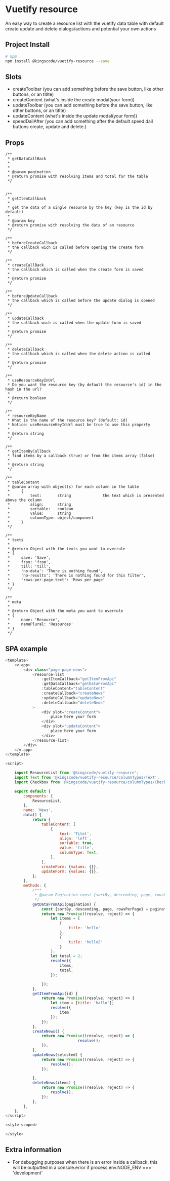 # Vuetify resource

An easy way to create a resource list with the vuetify data table with default create  update and delete dialogs/actions and potential your own actions

## Project Install

``` bash
# npm
npm install @kingscode/vuetify-resource --save
```
## Slots

- createToolbar (you can add something before the save button, like other buttons, or an titlte)
- createContent (what's inside the create modal(your form))
- updateToolbar (you can add something before the save button, like other buttons, or an titlte)
- updateContent (what's inside the update modal(your form))
- speedDailAfter (you can add something after the default speed dail buttons create, update and delete.)

## Props
```
/**
 * getDataCallBack
 *
 *
 * @param pagination
 * @return promise with resolving items and total for the table
 */
```

```

/**
 * getItemCallback
 *
 * get the data of a single resource by the key (key is the id by default)
 *
 * @param key
 * @return promise with resolving the data of an resource
 */
```

```
/**
 * beforeCreateCallback
 * the callback wich is called before opening the create form
 */
```

```
/**
 * createCallBack
 * the callback which is called when the create form is saved
 *
 * @return promise
 */
```

```
/**
 * beforeUpdateCallback
 * the callback which is called before the update dialog is opened
 */

```

```
/**
 * updateCallback
 * the callback wich is called when the update form is saved
 *
 * @return promise
 */
```

```
/**
 * deleteCallback
 * the callback which is called when the delete action is called
 *
 * @return promise
 */
```

```
/**
 * useResourceKeyInUrl
 * Do you want the resource key (by default the resource's id) in the hash in the url?
 *
 * @return boolean
 */
```

```
/**
 * resourceKeyName
 * What is the name of the resource key? (default: id)
 * Notice: useResourceKeyInUrl must be true to use this property
 *
 * @return string
 */
```

```
/**
 * getItemByCallback
 * find items by a callback (true) or from the items array (false)
 *
 * @return string
 */
```
            
```
/**
 * tableContent
 * @param array with object(s) for each column in the table
 *     {
 *         text:       string              the text which is presented above the column
 *         align:      string
 *         sortable:   coolean
 *         value:      string
 *         columnType: object/component
 *     }
 */
``` 
     
```
/**
 * texts
 *
 * @return Object with the texts you want to overrule
 * {
 *     save: 'Save',
 *     from: 'from',
 *     till: 'till',
 *     'no-data': 'There is nothing found',
 *     'no-results': 'There is nothing found for this filter',
 *     'rows-per-page-text': 'Rows per page'
 * }
 */
```   
 
```
/**
 * meta
 *
 * @return Object with the meta you want to overrule
 * {
 *     name: 'Resource',
 *     namePlural: 'Resources'
 * }
 */
```


## SPA example

``` javascript
<template>
    <v-app>
        <div class="page page-news">
            <resource-list
                :getItemCallback="getItemFromApi"
                :getDataCallback="getDataFromApi"
                :tableContent="tableContent"
                :createCallback="createNews"
                :updateCallback="updateNews"
                :deleteCallback="deleteNews"
            >
                <div slot="createContent">
                    place here your form
                </div>
                <div slot="updateContent">
                    place here your form
                </div>
            </resource-list>
        </div>
    </v-app>
</template>

<script>

    import ResourceList from '@kingscode/vuetify-resource';
    import Text from '@kingscode/vuetify-resource/columnTypes/Text';
    import Checkbox from '@kingscode/vuetify-resource/columnTypes/Checkbox';

    export default {
        components: {
            ResourceList,
        },
        name: 'News',
        data() {
            return {
                tableContent: [
                    {
                        text: 'Titel',
                        align: 'left',
                        sortable: true,
                        value: 'title',
                        columnType: Text,
                    },
                ],
                createForm: {values: {}},
                updateForm: {values: {}},
            };
        },
        methods: {
            /***
             * @param Pagination const {sortBy, descending, page, rowsPerPage} = this.pagination;
             */
            getDataFromApi(pagination) {
                const {sortBy, descending, page, rowsPerPage} = pagination;
                return new Promise((resolve, reject) => {
                    let items = [
                        {
                            title: 'hello'
                        },
                        {
                            title: 'hello2'
                        }
                    ];
                    let total = 2;
                    resolve({
                        items,
                        total,
                    });

                });
            },
            getItemFromApi(id) {
                return new Promise((resolve, reject) => {
                    let item = [title: 'hallo'];
                    resolve({
                        item
                    });
                });
            },
            createNews() {
                return new Promise((resolve, reject) => {
                                resolve();
                });
            },
            updateNews(selected) {
                return new Promise((resolve, reject) => {
                    resolve();
                });

            },
            deleteNews(items) {
                return new Promise((resolve, reject) => {
                    resolve();
                });
            },
        },
    };
</script>

<style scoped>

</style>

```

## Extra information
- For debugging purposes when there is an error inside a callback, this will be outputted in a console.error if process.env.NODE_ENV === 'development'

